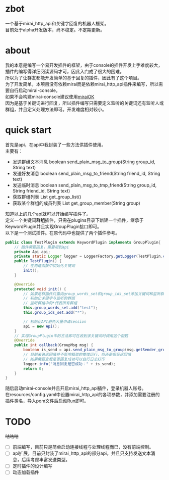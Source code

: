 # zbot
一个基于mirai_http_api和关键字回复的机器人框架。  
目前处于alpha开发版本，尚不稳定。不定期更新。   

# about
我的本意是编写一个易开发插件的框架，由于console的插件开发上手难度较大，插件的编写得详细阅读源码才可，因此入门成了很大的困难。  
所以为了让群友都能开发简单的基于回复的插件，因此有了这个项目。  
为了开发简单，本项目没有依赖mirai而是依赖mirai_http_api插件来编写，所以需要自行启动mirai-console。  
如果不会构建mirai-console建议使用[miraiOK](https://github.com/LXY1226/MiraiOK)  
因为是基于关键词进行回复，所以插件编写只需要定义监听的关键词还有监听人或群组，并且定义处理方法即可。开发难度相对较小。

# quick start
首先是api，在api中我封装了一些方法供插件使用。  
主要有：  
- 发送群组文本消息  boolean send_plain_msg_to_group(String group_id, String text)
- 发送好友消息 boolean send_plain_msg_to_friend(String friend_id, String text)
- 发送临时消息 boolean send_plain_msg_to_tmp_friend(String group_id, String friend_id, String text)
- 获取群组列表 List<String> get_group_list()
- 获取某个群组的成员列表 List<String> get_group_member(String group)

知道以上的几个api就可以开始编写插件了。  
定义一个关键词**群组**插件，只需在plugins目录下新建一个插件，继承于KeywordPlugin并且实现GroupPlugin接口即可。  
以下是一个测试插件。在原代码中也提供了两个插件参考。  
```java
public class TestPlugin extends KeywordPlugin implements GroupPlugin{
    // 插件需要回复，需要用到api
    private Api api;
    private static Logger logger = LoggerFactory.getLogger(TestPlugin.class);
    public TestPlugin() {
        // 在构造函数中初始化关键词
        init();
    }

    @Override
    protected void init() {
        // 如果是群插件只需向group_words_set和group_ids_set添加关键词和监听群
        // 初始化关键字与监听的群组
        // 监听群组中的*代表所有群组
        this.group_words_set.add("test");
        this.group_ids_set.add("*");

        // 初始化API避免大量申请session
        api = new Api();
    }
    // 实现GroupPlugin中的方法即可在收到该关键词时调用这个函数
    @Override
    public int callback(GroupMsg msg) {
        boolean is_send = api.send_plain_msg_to_group(msg.getSender_group(), "收到test");
        // 目前来说返回值并不影响框架的整体运行，但还是保留返回值
        // 如果需要查看是否回复成功可以自行日志打印
        logger.info("消息回复是否成功：" + is_send);
        return 0;
    }
}
```
随后启动mirai-console并且开启mirai_http_api插件，登录机器人账号。  
在resources/config.yaml中设置mirai_http_api的各项参数，并添加需要注册的插件类名，导入pom文件后启动Run即可。

# TODO
~~咕咕咕~~
- [ ] 前端编写，目前只是简单启动连接线程与处理线程而已，没有前端控制。
- [ ] api扩展，目前只封装了mirai_http_api的部分api，并且只支持发送文本消息，后续考虑丰富发送类型。
- [ ] 定时插件的设计编写
- [ ] 动态加载插件